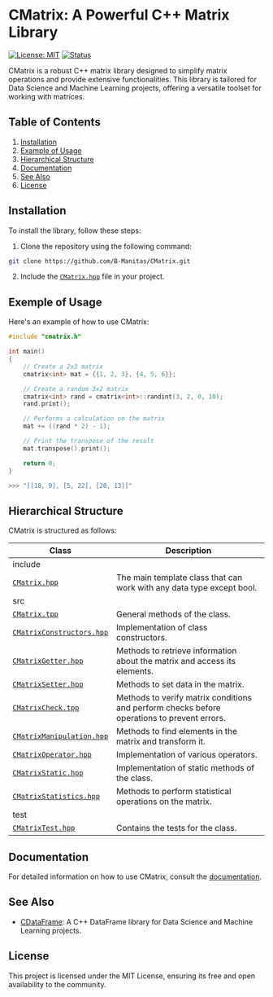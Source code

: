 # CMatrix: A Powerful C++ Matrix Library

[![License: MIT](https://img.shields.io/badge/License-MIT-yellow.svg)](https://opensource.org/licenses/MIT)
[![Status](https://img.shields.io/badge/Status-Active-green.svg)](https://github.com/B-Manitas/CMatrix)

CMatrix is a robust C++ matrix library designed to simplify matrix operations and provide extensive functionalities. This library is tailored for Data Science and Machine Learning projects, offering a versatile toolset for working with matrices.

## Table of Contents

1. [Installation](#installation)
2. [Example of Usage](#exemple-of-usage)
3. [Hierarchical Structure](#hierarchical-structure)
4. [Documentation](#documentation)
5. [See Also](#see-also)
6. [License](#license)

## Installation

To install the library, follow these steps:

1. Clone the repository using the following command:

```bash
git clone https://github.com/B-Manitas/CMatrix.git
```

2. Include the [`CMatrix.hpp`](include/CMatrix.hpp) file in your project.

## Exemple of Usage

Here's an example of how to use CMatrix:

```cpp
#include "cmatrix.h"

int main()
{
    // Create a 2x3 matrix
    cmatrix<int> mat = {{1, 2, 3}, {4, 5, 6}};

    // Create a random 3x2 matrix
    cmatrix<int> rand = cmatrix<int>::randint(3, 2, 0, 10);
    rand.print();

    // Performs a calculation on the matrix
    mat += ((rand * 2) - 1);

    // Print the transpose of the result
    mat.transpose().print();

    return 0;
}

>>> "[[18, 9], [5, 22], [20, 13]]"
```

## Hierarchical Structure

CMatrix is structured as follows:

| Class                                                        | Description                                                                                 |
| ------------------------------------------------------------ | ------------------------------------------------------------------------------------------- |
| include                                                      |                                                                                             |
| [`CMatrix.hpp`](include/CMatrix.hpp)                         | The main template class that can work with any data type except bool.                       |
| src                                                          |                                                                                             |
| [`CMatrix.tpp`](include/CMatrix.tpp)                         | General methods of the class.                                                               |
| [`CMatrixConstructors.hpp`](include/CMatrixConstructors.tpp) | Implementation of class constructors.                                                       |
| [`CMatrixGetter.hpp`](include/CMatrixGetter.tpp)             | Methods to retrieve information about the matrix and access its elements.                   |
| [`CMatrixSetter.hpp`](include/CMatrixSetter.tpp)             | Methods to set data in the matrix.                                                          |
| [`CMatrixCheck.tpp`](include/CMatrixCheck.tpp)               | Methods to verify matrix conditions and perform checks before operations to prevent errors. |
| [`CMatrixManipulation.hpp`](include/CMatrixManipulation.tpp) | Methods to find elements in the matrix and transform it.                                    |
| [`CMatrixOperator.hpp`](include/CMatrixOperator.tpp)         | Implementation of various operators.                                                        |
| [`CMatrixStatic.hpp`](include/CMatrixStatic.tpp)             | Implementation of static methods of the class.                                              |
| [`CMatrixStatistics.hpp`](include/CMatrixStatistics.tpp)     | Methods to perform statistical operations on the matrix.                                    |
| test                                                         |                                                                                             |
| [`CMatrixTest.hpp`](test/CMatrixTest.tpp)                    | Contains the tests for the class.                                                           |

## Documentation

For detailed information on how to use CMatrix, consult the [documentation](cmatrix.pdf).

## See Also

- [CDataFrame](https://github.com/B-Manitas/CDataFrame): A C++ DataFrame library for Data Science and Machine Learning projects.

## License

This project is licensed under the MIT License, ensuring its free and open availability to the community.
